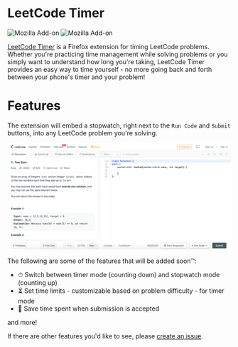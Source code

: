 # LeetCode Timer

![Mozilla Add-on](https://img.shields.io/amo/users/leetcode-timer?label=Firefox%20Users)
![Mozilla Add-on](https://img.shields.io/amo/stars/leetcode-timer?label=Firefox%20Rating)

[LeetCode Timer](https://addons.mozilla.org/en-US/firefox/addon/leetcode-timer/) is a Firefox extension for timing LeetCode problems. Whether you're practicing time management while solving problems or you simply want to understand how long you're taking, LeetCode Timer provides an easy way to time yourself - no more going back and forth between your phone's timer and your problem!

# Features

The extension will embed a stopwatch, right next to the `Run Code` and `Submit` buttons, into any LeetCode problem you're solving.

![Screenshot of a LeetCode problem page with LeetCode Timer enabled](screenshot.png?raw=true)

The following are some of the features that will be added soon™:
- ⏱ Switch between timer mode (counting down) and stopwatch mode (counting up)
- ⏳ Set time limits - customizable based on problem difficulty - for timer mode
- 💾 Save time spent when submission is accepted

and more!

If there are other features you'd like to see, please [create an issue](https://github.com/briankosw/leetcode-timer/issues/new).
